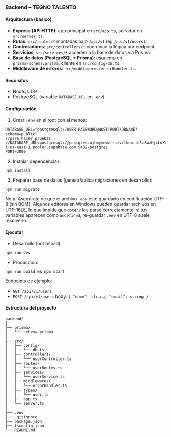 ### Backend – TEGNO TALENTO

#### Arquitectura (básico)
- **Express (API HTTP)**: app principal en `src/app.ts`, servidor en `src/server.ts`.
- **Rutas**: `src/routes/*` montadas bajo `/api/v1` (ej: `/api/v1/users`).
- **Controladores**: `src/controllers/*` coordinan la lógica por endpoint.
- **Servicios**: `src/services/*` acceden a la base de datos vía Prisma.
- **Base de datos (PostgreSQL + Prisma)**: esquema en `prisma/schema.prisma`, cliente en `src/config/db.ts`.
- **Middleware de errores**: `src/middlewares/errorHandler.ts`.

#### Requisitos
- Node.js 18+
- PostgreSQL (variable `DATABASE_URL` en `.env`)

#### Configuración
1) Crear `.env` en el root con al menos:
```
DATABASE_URL="postgresql://USER:PASSWORD@HOST:PORT/DBNAME?schema=public"
//para hacer pruebas:
//DATABASE_URL=postgresql://postgres.ojhmymnmzfrizvilknwi:bSa8wzHjcLdXWYIF@aws-1-us-east-1.pooler.supabase.com:5432/postgres
PORT=3000
```
2) Instalar dependencias:
```
npm install
```
3) Preparar base de datos (genera/aplica migraciones en desarrollo):
```
npm run migrate
```

Nota: Asegúrate de que el archivo `.env` esté guardado en codificación UTF-8 (sin BOM). Algunos editores en Windows pueden guardar archivos en UTF-16LE, lo que impide que `dotenv` los parse correctamente; si tus variables aparecen como `undefined`, re-guardar `.env` en UTF-8 suele resolverlo.

#### Ejecutar
- Desarrollo (hot reload):
```
npm run dev
```
- Producción:
```
npm run build && npm start
```

Endpoints de ejemplo:
- `GET /api/v1/users`
- `POST /api/v1/users` body: `{ "name": string, "email": string }`

#### Estructura del proyecto
```
backend/
│
├── prisma/
│   └── schema.prisma
│
├── src/
│   ├── config/
│   │   └── db.ts
│   ├── controllers/
│   │   └── userController.ts
│   ├── routes/
│   │   └── userRoutes.ts
│   ├── services/
│   │   └── userService.ts
│   ├── middlewares/
│   │   └── errorHandler.ts
│   ├── types/
│   │   └── user.ts
│   ├── app.ts
│   └── server.ts
│
├── .env
├── .gitignore
├── package.json
├── tsconfig.json
└── README.md
```
